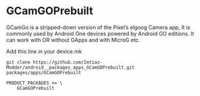 # GCamGOPrebuilt

GCamGo is a stripped-down version of the Pixel’s elgoog Camera app, It is commonly used by Android One devices powered by Android GO editions. It can work with OR without GApps and with MicroG etc. 

Add this line in your device.mk

```
git clone https://github.com/Imtiaz-Modder/android__packages_apps_GCamGOPrebuilt.git packages/apps/GCamGOPrebuilt
```

```
PRODUCT_PACKAGES += \
    GCamGOPrebuilt
```

